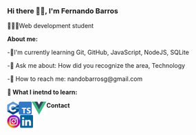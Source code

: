 ### Hi there 👋🏽, I'm Fernando Barros 

👨🏽‍💻Web development student

**About me:**

<p>-🌱I'm currently learning Git, GitHub, JavaScript, NodeJS, SQLite</p>

<p>-💬 Ask me about: How did you recognize the area, Technology</p>

<p>-📧 How to reach me: nandobarrosg@gmail.com</p>


**📖 What I inetnd to learn:**

<img align="left" height="30" src="./imagens/c-plus-plus.png">
<img align="left" height="30" src="./imagens/typescript.png">
<img align="left" height="30" src="./imagens/vue-js.png">



**Contact**

<a href="https://www.instagram.com/fenando_barros/"><img align="left" height="30" src="./imagens/Instagram.png"></a>
<a href="www.linkedin.com/in/fernando-barros-gobetti-de-araújo-a524b1208"><img align="left" height="30" src="./imagens/linkedin.png"></a>